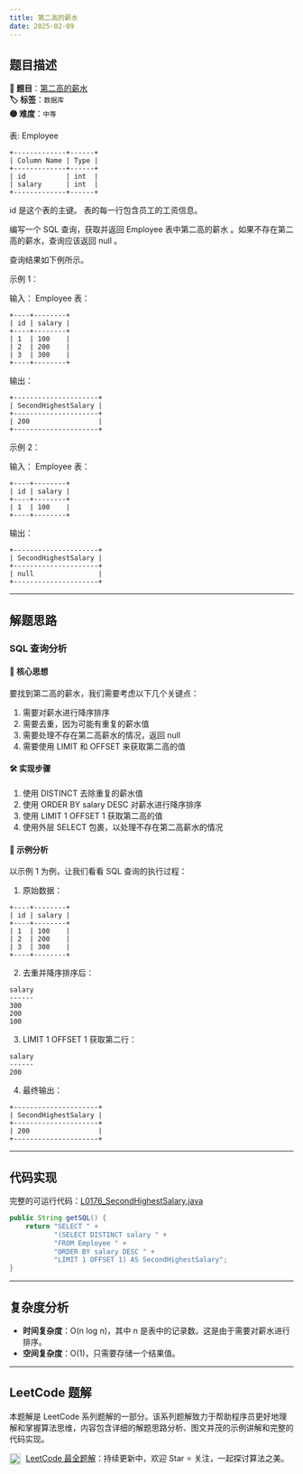 ```yaml
---
title: 第二高的薪水
date: 2025-02-09
---
```


## 题目描述

**🔗 题目**：[第二高的薪水](https://leetcode.cn/problems/second-highest-salary/)  
**🏷️ 标签**：`数据库`  
**🟡 难度**：`中等`  

表: Employee

```
+-------------+------+
| Column Name | Type |
+-------------+------+
| id          | int  |
| salary      | int  |
+-------------+------+
```

id 是这个表的主键。
表的每一行包含员工的工资信息。

编写一个 SQL 查询，获取并返回 Employee 表中第二高的薪水 。如果不存在第二高的薪水，查询应该返回 null 。

查询结果如下例所示。

示例 1：

输入：
Employee 表：
```
+----+--------+
| id | salary |
+----+--------+
| 1  | 100    |
| 2  | 200    |
| 3  | 300    |
+----+--------+
```

输出：
```
+---------------------+
| SecondHighestSalary |
+---------------------+
| 200                 |
+---------------------+
```

示例 2：

输入：
Employee 表：
```
+----+--------+
| id | salary |
+----+--------+
| 1  | 100    |
+----+--------+
```

输出：
```
+---------------------+
| SecondHighestSalary |
+---------------------+
| null                |
+---------------------+
```

---

## 解题思路

### SQL 查询分析

#### 📝 核心思想
要找到第二高的薪水，我们需要考虑以下几个关键点：
1. 需要对薪水进行降序排序
2. 需要去重，因为可能有重复的薪水值
3. 需要处理不存在第二高薪水的情况，返回 null
4. 需要使用 LIMIT 和 OFFSET 来获取第二高的值

#### 🛠️ 实现步骤
1. 使用 DISTINCT 去除重复的薪水值
2. 使用 ORDER BY salary DESC 对薪水进行降序排序
3. 使用 LIMIT 1 OFFSET 1 获取第二高的值
4. 使用外层 SELECT 包裹，以处理不存在第二高薪水的情况

#### 🧩 示例分析
以示例 1 为例，让我们看看 SQL 查询的执行过程：

1. 原始数据：
```
+----+--------+
| id | salary |
+----+--------+
| 1  | 100    |
| 2  | 200    |
| 3  | 300    |
+----+--------+
```

2. 去重并降序排序后：
```
salary
------
300
200
100
```

3. LIMIT 1 OFFSET 1 获取第二行：
```
salary
------
200
```

4. 最终输出：
```
+---------------------+
| SecondHighestSalary |
+---------------------+
| 200                 |
+---------------------+
```

---

## 代码实现

完整的可运行代码：[L0176_SecondHighestSalary.java](../src/main/java/L0176_SecondHighestSalary.java)

```java
public String getSQL() {
    return "SELECT " +
           "(SELECT DISTINCT salary " +
           "FROM Employee " +
           "ORDER BY salary DESC " +
           "LIMIT 1 OFFSET 1) AS SecondHighestSalary";
}
```

---

## 复杂度分析

- **时间复杂度**：O(n log n)，其中 n 是表中的记录数。这是由于需要对薪水进行排序。
- **空间复杂度**：O(1)，只需要存储一个结果值。

---

## LeetCode 题解

本题解是 LeetCode 系列题解的一部分。该系列题解致力于帮助程序员更好地理解和掌握算法思维，内容包含详细的解题思路分析、图文并茂的示例讲解和完整的代码实现。

<img src="https://github.githubassets.com/images/modules/logos_page/GitHub-Mark.png" alt="GitHub" width="20" style="vertical-align: middle; margin-right: 5px"> [LeetCode 最全题解](https://github.com/LjyYano/LeetCode)：持续更新中，欢迎 Star ⭐️ 关注，一起探讨算法之美。 
